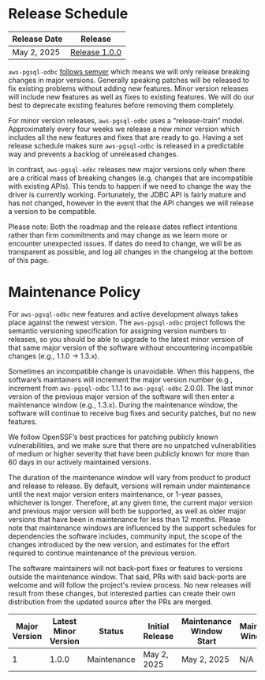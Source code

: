 # Release Schedule

| Release Date  | Release                                                                   |
|---------------|---------------------------------------------------------------------------|
| May 2, 2025 | [Release 1.0.0](https://github.com/aws/aws-pgsql-odbc/releases/tag/1.0.0) | 

`aws-pgsql-odbc` [follows semver](https://semver.org/#semantic-versioning-200) which means we will only
release breaking changes in major versions. Generally speaking patches will be released to fix existing problems without
adding new features. Minor version releases will include new features as well as fixes to existing features. We will do
our best to deprecate existing features before removing them completely.

For minor version releases, `aws-pgsql-odbc` uses a “release-train” model. Approximately every four weeks we
release a new minor version which includes all the new features and fixes that are ready to go.
Having a set release schedule makes sure `aws-pgsql-odbc` is released in a predictable way and prevents a
backlog of unreleased changes.

In contrast, `aws-pgsql-odbc` releases new major versions only when there are a critical mass of
breaking changes (e.g. changes that are incompatible with existing APIs). This tends to happen if we need to
change the way the driver is currently working. Fortunately, the JDBC API is fairly mature and has not changed, however
in the event that the API changes we will release a version to be compatible.

Please note: Both the roadmap and the release dates reflect intentions rather than firm commitments and may change
as we learn more or encounter unexpected issues. If dates do need to change, we will be as transparent as possible,
and log all changes in the changelog at the bottom of this page.

# Maintenance Policy

For `aws-pgsql-odbc` new features and active development always takes place against the newest version.
The `aws-pgsql-odbc` project follows the semantic versioning specification for assigning version numbers
to releases, so you should be able to upgrade to the latest minor version of that same major version of the
software without encountering incompatible changes (e.g., 1.1.0 → 1.3.x).

Sometimes an incompatible change is unavoidable. When this happens, the software’s maintainers will increment
the major version number (e.g., increment from `aws-pgsql-odbc` 1.1.1 to `aws-pgsql-odbc` 2.0.0).
The last minor version of the previous major version of the software will then enter a maintenance window
(e.g., 1.3.x). During the maintenance window, the software will continue to receive bug fixes and security patches,
but no new features.

We follow OpenSSF’s best practices for patching publicly known vulnerabilities, and we make sure that there are
no unpatched vulnerabilities of medium or higher severity that have been publicly known for more than 60 days
in our actively maintained versions.

The duration of the maintenance window will vary from product to product and release to release.
By default, versions will remain under maintenance until the next major version enters maintenance,
or 1-year passes, whichever is longer. Therefore, at any given time, the current major version and
previous major version will both be supported, as well as older major versions that have been in maintenance
for less than 12 months. Please note that maintenance windows are influenced by the support schedules for
dependencies the software includes, community input, the scope of the changes introduced by the new version,
and estimates for the effort required to continue maintenance of the previous version.

The software maintainers will not back-port fixes or features to versions outside the maintenance window.
That said, PRs with said back-ports are welcome and will follow the project's review process.
No new releases will result from these changes, but interested parties can create their own distribution
from the updated source after the PRs are merged.

| Major Version | Latest Minor Version | Status      | Initial Release | Maintenance Window Start | Maintenance Window End |
|---------------|----------------------|-------------|-----------------|--------------------------|------------------------|
| 1             | 1.0.0                | Maintenance | May 2, 2025     | May 2, 2025              | N/A                    | 
